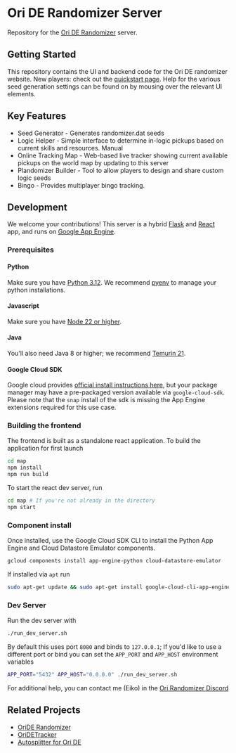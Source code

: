 # Ori DE Randomizer Server

Repository for the [Ori DE Randomizer](https://orirando.com) server.

## Getting Started

This repository contains the UI and backend code for the Ori DE randomizer website. New players: check out the [quickstart page](https://orirando.com/quickstart). Help for the various seed generation settings can be found on by mousing over the relevant UI elements.

## Key Features
* Seed Generator - Generates randomizer.dat seeds
* Logic Helper - Simple interface to determine in-logic pickups based on current skills and resources. Manual
* Online Tracking Map - Web-based live tracker showing current available pickups on the world map by updating to this server 
* Plandomizer Builder - Tool to allow players to design and share custom logic seeds
* Bingo - Provides multiplayer bingo tracking.

## Development 
We welcome your contributions!
This server is a hybrid [Flask](https://flask.palletsprojects.com/) and [React](https://react.dev/) app, and runs on [Google App Engine](https://cloud.google.com/appengine?hl=en).

### Prerequisites
#### Python
Make sure you have [Python 3.12](https://www.python.org/downloads/). We recommend [pyenv](https://github.com/pyenv/pyenv) to manage your python installations.

#### Javascript
Make sure you have [Node 22 or higher](https://nodejs.org/en/download).

#### Java
You'll also need Java 8 or higher; we recommend [Temurin 21](https://adoptium.net/temurin/releases/?os=any&arch=any&version=21).

#### Google Cloud SDK
Google cloud provides [official install instructions here](https://cloud.google.com/sdk/docs/install-sdk), but your package manager may have a pre-packaged version available via `google-cloud-sdk`. Please note that the `snap` install of the sdk is missing the App Engine extensions required for this use case.

### Building the frontend
The frontend is built as a standalone react application. To build the application for first launch 
```sh
cd map
npm install
npm run build
```

To start the react dev server, run
```sh
cd map # If you're not already in the directory
npm start
```

### Component install
Once installed, use the Google Cloud SDK CLI to install the Python App Engine and Cloud Datastore Emulator components.
```sh
gcloud components install app-engine-python cloud-datastore-emulator
```

If installed via `apt` run
```sh
sudo apt-get update && sudo apt-get install google-cloud-cli-app-engine-python google-cloud-cli-datastore-emulator
```

### Dev Server
Run the dev server with
```sh
./run_dev_server.sh
```
By default this uses port `8080` and binds to `127.0.0.1`; If you'd like to use a different port or bind you can set the `APP_PORT` and `APP_HOST` environment variables

```sh
APP_PORT="5432" APP_HOST="0.0.0.0" ./run_dev_server.sh
```

For additional help, you can contact me (Eiko) in the [Ori Randomizer Discord](https://orirando.com/discord)


## Related Projects 
* [OriDE Randomizer](https://github.com/sparkle-preference/OriDERandomizer)
* [OriDETracker](https://github.com/meldontaragon/OriDETracker)
* [Autosplitter for Ori DE](https://github.com/ShootMe/LiveSplit.OriDE)
